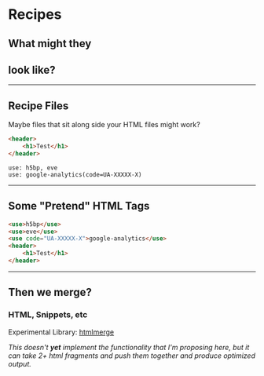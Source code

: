 # Recipes
## What might they
## look like?

---

## Recipe Files

Maybe files that sit along side your HTML files might work?


```html
<header>
	<h1>Test</h1>
</header>
```

```
use: h5bp, eve
use: google-analytics(code=UA-XXXXX-X)
```
---

## Some "Pretend" HTML Tags

```html
<use>h5bp</use>
<use>eve</use>
<use code="UA-XXXXX-X">google-analytics</use>
<header>
	<h1>Test</h1>
</header>
```

---

## Then we merge?
### HTML, Snippets, etc

Experimental Library: [htmlmerge](https://github.com/DamonOehlman/htmlmerge)


_This doesn't __yet__ implement the functionality that I'm proposing here, but it can take 2+ html fragments and push them together and produce optimized output._
